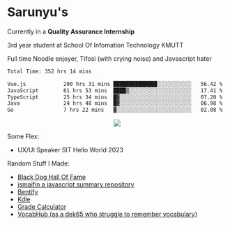 # Sarunyu's
<p>Currently in a <strong>Quality Assurance Internship</strong></p>
<p>3rd year student at School Of Infomation Technology KMUTT</p>
<p>Full time Noodle enjoyer, Tifosi (with crying noise) and Javascript hater</p>

<!--START_SECTION:waka-->

```txt
Total Time: 352 hrs 14 mins

Vue.js            200 hrs 31 mins ██████████████░░░░░░░░░░░   56.42 %
JavaScript        61 hrs 53 mins  ████▒░░░░░░░░░░░░░░░░░░░░   17.41 %
TypeScript        25 hrs 34 mins  █▓░░░░░░░░░░░░░░░░░░░░░░░   07.20 %
Java              24 hrs 48 mins  █▓░░░░░░░░░░░░░░░░░░░░░░░   06.98 %
Go                7 hrs 22 mins   ▓░░░░░░░░░░░░░░░░░░░░░░░░   02.08 %
```

<!--END_SECTION:waka-->
<div align=center>
  <img src="https://skillicons.dev/icons?i=typescript,javascript,nodejs,java,spring,react,vue,mysql,mongodb,docker,linux" />
</div>

Some Flex:
- UX/UI Speaker SIT Hello World 2023

Random Stuff I Made:
- [Black Dog Hall Of Fame](https://bdoghalloffame.vercel.app/)
- [jsmaifin a javascript summary repository](https://github.com/ssarunyu/js-maifin)
- [Bentify](https://bentify.vercel.app/)
- [Kdle](https://kdle.vercel.app/)
- [Grade Calculator](https://grade-calculator-virid.vercel.app/)
- [VocabHub (as a dek65 who struggle to remember vocabulary)](https://vocabhub.vercel.app/)
